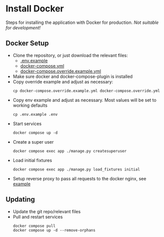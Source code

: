 # Install Docker

Steps for installing the application with Docker for production. _Not suitable for development!_

## Docker Setup

- Clone the repository, or just download the relevant files:
  - [.env.example](../.env.example)
  - [docker-compose.yml](../docker-compose.yml)
  - [docker-compose.override.example.yml](../docker-compose.override.example.yml)
- Make sure docker and docker-compose-plugin is installed
- Copy override example and adjust as necessary:
  ```shell
  cp docker-compose.override.example.yml docker-compose.override.yml
  ```
- Copy env example and adjust as necessary. Most values will be set to working
  defaults
  ```shell
  cp .env.example .env
  ```
- Start services
  ```shell
  docker compose up -d
  ```
- Create a super user
  ```shell
  docker compose exec app ./manage.py createsuperuser
  ```
- Load initial fixtures
  ```shell
  docker compose exec app ./manage.py load_fixtures initial
  ```
- Setup reverse proxy to pass all requests to the docker nginx, see [example](host-nginx.example.conf)

## Updating

- Update the git repo/relevant files
- Pull and restart services
  ```shell
  docker compose pull
  docker compose up -d --remove-orphans
  ```
